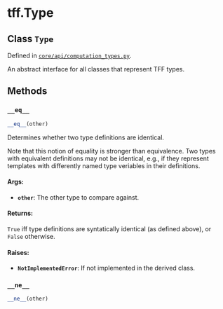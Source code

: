 <div itemscope itemtype="http://developers.google.com/ReferenceObject">
<meta itemprop="name" content="tff.Type" />
<meta itemprop="path" content="Stable" />
<meta itemprop="property" content="__eq__"/>
<meta itemprop="property" content="__ne__"/>
</div>

# tff.Type

## Class `Type`

Defined in
[`core/api/computation_types.py`](http://github.com/tensorflow/federated/tree/master/tensorflow_federated/python/core/api/computation_types.py).

An abstract interface for all classes that represent TFF types.

## Methods

<h3 id="__eq__"><code>__eq__</code></h3>

``` python
__eq__(other)
```

Determines whether two type definitions are identical.

Note that this notion of equality is stronger than equivalence. Two types
with equivalent definitions may not be identical, e.g., if they represent
templates with differently named type veriables in their definitions.

#### Args:

* <b>`other`</b>: The other type to compare against.


#### Returns:

`True` iff type definitions are syntatically identical (as defined above),
or `False` otherwise.


#### Raises:

* <b>`NotImplementedError`</b>: If not implemented in the derived class.

<h3 id="__ne__"><code>__ne__</code></h3>

``` python
__ne__(other)
```
